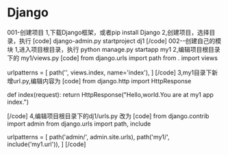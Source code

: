 # Django
001-创建项目
1,下载Django框架，或者pip install Django
2,创建项目，选择目录，执行
[code]
    django-admin.py startproject dj1
[/code]
002--创建自己的模块
1,进入项目根目录，执行 python manage.py startapp my1
2,编辑项目根目录下的 my1/views.py
[code]
from django.urls import path
from . import views

urlpatterns = [
    path('', views.index, name='index'),
]
[/code]
3,my1目录下新增url.py,编辑内容为
[code]
from django.http import HttpResponse

def index(request):
    return HttpResponse("Hello,world.You are at my1 app index.")

[/code]
4,编辑项目根目录下的dj1/urls.py 改为
[code]
from django.contrib import admin
from django.urls import path, include

urlpatterns = [
    path('admin/', admin.site.urls),
    path('my1/', include('my1.url')),
]
[/code]